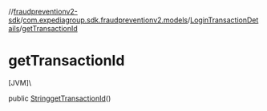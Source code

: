 //[fraudpreventionv2-sdk](../../../index.md)/[com.expediagroup.sdk.fraudpreventionv2.models](../index.md)/[LoginTransactionDetails](index.md)/[getTransactionId](get-transaction-id.md)

# getTransactionId

[JVM]\

public [String](https://docs.oracle.com/javase/8/docs/api/java/lang/String.html)[getTransactionId](get-transaction-id.md)()
